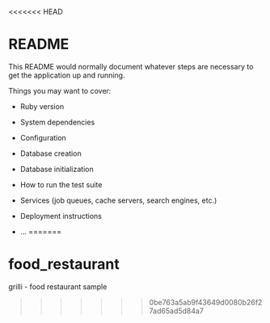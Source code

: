 <<<<<<< HEAD
# README

This README would normally document whatever steps are necessary to get the
application up and running.

Things you may want to cover:

* Ruby version

* System dependencies

* Configuration

* Database creation

* Database initialization

* How to run the test suite

* Services (job queues, cache servers, search engines, etc.)

* Deployment instructions

* ...
=======
# food_restaurant
grilli - food restaurant sample
>>>>>>> 0be763a5ab9f43649d0080b26f27ad65ad5d84a7
